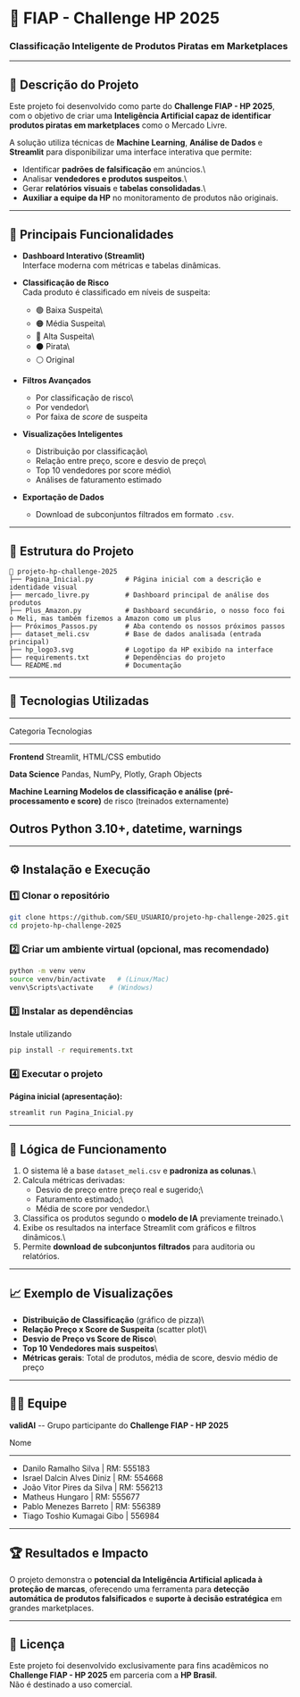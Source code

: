 # 🧠 FIAP - Challenge HP 2025

### Classificação Inteligente de Produtos Piratas em Marketplaces

------------------------------------------------------------------------

## 📘 Descrição do Projeto

Este projeto foi desenvolvido como parte do **Challenge FIAP - HP
2025**, com o objetivo de criar uma **Inteligência Artificial capaz de
identificar produtos piratas em marketplaces** como o Mercado Livre.

A solução utiliza técnicas de **Machine Learning**, **Análise de Dados**
e **Streamlit** para disponibilizar uma interface interativa que
permite:

-   Identificar **padrões de falsificação** em anúncios.\
-   Analisar **vendedores e produtos suspeitos**.\
-   Gerar **relatórios visuais** e **tabelas consolidadas**.\
-   **Auxiliar a equipe da HP** no monitoramento de produtos não
    originais.

------------------------------------------------------------------------

## 🚀 Principais Funcionalidades

-   **Dashboard Interativo (Streamlit)**\
    Interface moderna com métricas e tabelas dinâmicas.

-   **Classificação de Risco**\
    Cada produto é classificado em níveis de suspeita:

    -   🟢 Baixa Suspeita\
    -   🟠 Média Suspeita\
    -   🔴 Alta Suspeita\
    -   ⚫ Pirata\
    -   ⚪ Original

-   **Filtros Avançados**

    -   Por classificação de risco\
    -   Por vendedor\
    -   Por faixa de *score* de suspeita

-   **Visualizações Inteligentes**

    -   Distribuição por classificação\
    -   Relação entre preço, score e desvio de preço\
    -   Top 10 vendedores por score médio\
    -   Análises de faturamento estimado

-   **Exportação de Dados**

    -   Download de subconjuntos filtrados em formato `.csv`.

------------------------------------------------------------------------

## 🧩 Estrutura do Projeto

    📂 projeto-hp-challenge-2025
    ├── Pagina_Inicial.py        # Página inicial com a descrição e identidade visual
    ├── mercado_livre.py         # Dashboard principal de análise dos produtos
    ├── Plus_Amazon.py           # Dashboard secundário, o nosso foco foi o Meli, mas também fizemos a Amazon como um plus
    ├── Próximos_Passos.py       # Aba contendo os nossos próximos passos
    ├── dataset_meli.csv         # Base de dados analisada (entrada principal)
    ├── hp_logo3.svg             # Logotipo da HP exibido na interface
    ├── requirements.txt         # Dependências do projeto
    └── README.md                # Documentação

------------------------------------------------------------------------

## 🧱 Tecnologias Utilizadas

  -----------------------------------------------------------------------
  Categoria                          Tecnologias
  ---------------------------------- ------------------------------------
  **Frontend**                       Streamlit, HTML/CSS embutido

  **Data Science**                   Pandas, NumPy, Plotly, Graph Objects

  **Machine Learning                 Modelos de classificação e análise
  (pré-processamento e score)**      de risco (treinados externamente)

  **Outros**                         Python 3.10+, datetime, warnings
  -----------------------------------------------------------------------

------------------------------------------------------------------------

## ⚙️ Instalação e Execução

### 1️⃣ Clonar o repositório

``` bash
git clone https://github.com/SEU_USUARIO/projeto-hp-challenge-2025.git
cd projeto-hp-challenge-2025
```

### 2️⃣ Criar um ambiente virtual (opcional, mas recomendado)

``` bash
python -m venv venv
source venv/bin/activate   # (Linux/Mac)
venv\Scripts\activate    # (Windows)
```

### 3️⃣ Instalar as dependências

Instale utilizando
``` bash
pip install -r requirements.txt
```

### 4️⃣ Executar o projeto

**Página inicial (apresentação):**

``` bash
streamlit run Pagina_Inicial.py
```

------------------------------------------------------------------------

## 🧮 Lógica de Funcionamento

1.  O sistema lê a base `dataset_meli.csv` e **padroniza as colunas**.\
2.  Calcula métricas derivadas:
    -   Desvio de preço entre preço real e sugerido;\
    -   Faturamento estimado;\
    -   Média de score por vendedor.\
3.  Classifica os produtos segundo o **modelo de IA** previamente
    treinado.\
4.  Exibe os resultados na interface Streamlit com gráficos e filtros
    dinâmicos.\
5.  Permite **download de subconjuntos filtrados** para auditoria ou
    relatórios.

------------------------------------------------------------------------

## 📈 Exemplo de Visualizações

-   **Distribuição de Classificação** (gráfico de pizza)\
-   **Relação Preço x Score de Suspeita** (scatter plot)\
-   **Desvio de Preço vs Score de Risco**\
-   **Top 10 Vendedores mais suspeitos**\
-   **Métricas gerais**: Total de produtos, média de score, desvio médio
    de preço

------------------------------------------------------------------------

## 👩‍💻 Equipe

**validAI** -- Grupo participante do **Challenge FIAP - HP 2025**

  Nome               
  ------------------ --------------------------------------------
* Danilo Ramalho Silva | RM: 555183
* Israel Dalcin Alves Diniz | RM: 554668
* João Vitor Pires da Silva | RM: 556213
* Matheus Hungaro | RM: 555677
* Pablo Menezes Barreto | RM: 556389
* Tiago Toshio Kumagai Gibo | 556984

------------------------------------------------------------------------

## 🏆 Resultados e Impacto

O projeto demonstra o **potencial da Inteligência Artificial aplicada à
proteção de marcas**, oferecendo uma ferramenta para **detecção
automática de produtos falsificados** e **suporte à decisão
estratégica** em grandes marketplaces.

------------------------------------------------------------------------

## 📄 Licença

Este projeto foi desenvolvido exclusivamente para fins acadêmicos no
**Challenge FIAP - HP 2025** em parceria com a **HP Brasil**.\
Não é destinado a uso comercial.

